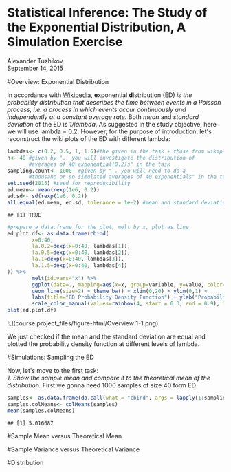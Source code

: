 # Statistical Inference: The Study of the Exponential Distribution, A Simulation Exercise
Alexander Tuzhikov  
September 14, 2015  



#Overview: Exponential Distribution

In accordance with [Wikipedia](https://en.wikipedia.org/wiki/Exponential_distribution), **e**xponential **d**istribution (ED) *is the probability distribution that describes the time between events in a Poisson process, i.e. a process in which events occur continuously and independently at a constant average rate.* Both *mean* and *standard deviation* of the ED is *1/lambda*. As suggested in the study objective, here we will use lambda = 0.2. However, for the purpose of introduction, let's reconstruct the wiki plots of the ED with different lambda:


```r
lambdas<- c(0.2, 0.5, 1, 1.5)#the given in the task + those from wikipedia
n<- 40 #given by ".. you will investigate the distribution of 
       #averages of 40 exponential(0.2)s" in the task
sampling.count<- 1000  #given by ".. you will need to do a 
       #thousand or so simulated averages of 40 exponentials" in the task
set.seed(2015) #seed for reproducibility
ed.mean<- mean(rexp(1e6, 0.2))
ed.sd<- sd(rexp(1e6, 0.2))
all.equal(ed.mean, ed.sd, tolerance = 1e-2) #mean and standard deviation are equal up to 1e-2 level of prescision
```

```
## [1] TRUE
```

```r
#prepare a data.frame for the plot, melt by x, plot as line
ed.plot.df<- as.data.frame(cbind(
        x=0:40,
        la.0.2=dexp(x=0:40, lambdas[1]),
        la.0.5=dexp(x=0:40, lambdas[2]),
        la.1=dexp(x=0:40, lambdas[3]),
        la.1.5=dexp(x=0:40, lambdas[4])
)) %>% 
        melt(id.vars="x") %>%
        ggplot(data=., mapping=aes(x=x, group=variable, y=value, color=variable)) + 
        geom_line(size=2) + theme_bw() + xlim(0,20) + ylim(0,1) +
        labs(title="ED Probability Density Function") + ylab("Probability") +
        scale_color_manual(values=rainbow(4, start = 0.3, end = 0.9), labels=c("0.2","0.5", "1.0", "1.5"), name="Lambda")
plot(ed.plot.df)
```

![](course.project_files/figure-html/Overview 1-1.png) 

We just checked if the mean and the standard deviation are equal and plotted the probability density function at different levels of lambda.

#Simulations: Sampling the ED

Now, let's move to the first task:  
*1. Show the sample mean and compare it to the theoretical mean of the distribution.* First we gonna need 1000 samples of size 40 form ED.


```r
samples<- as.data.frame(do.call(what = "cbind", args = lapply(1:sampling.count, function(x){return(rexp(n, lambdas[1]))})))
samples.colMeans<- colMeans(samples)
mean(samples.colMeans)
```

```
## [1] 5.016687
```

#Sample Mean versus Theoretical Mean

#Sample Variance versus Theoretical Variance

#Distribution
